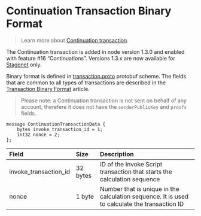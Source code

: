 # Continuation Transaction Binary Format

> Learn more about [Continuation transaction](/en/blockchain/transaction-type/continuation-transaction).

The Continuation transaction is added in node version 1.3.0 and enabled with feature #16 “Continuations”. Versions 1.3.x are now available for [Stagenet](/en/blockchain/blockchain-network/) only.

Binary format is defined in [transaction.proto](https://github.com/wavesplatform/protobuf-schemas/blob/master/proto/waves/transaction.proto) protobuf scheme. The fields that are common to all types of transactions are described in the [Transaction Binary Format](/en/blockchain/binary-format/transaction-binary-format/) article.

> Please note: a Continuation transaction is not sent on behalf of any account, therefere it does not have the `senderPublicKey` and `proofs` fields.

```
message ContinuationTransactionData {
    bytes invoke_transaction_id = 1;
    int32 nonce = 2;
};
```

| Field | Size | Description |
| :--- | :--- | :--- |
| invoke_transaction_id | 32 bytes | ID of the Invoke Script transaction that starts the calculation sequence |
| nonce | 1 byte | Number that is unique in the calculation sequence. It is used to calculate the transaction ID |

